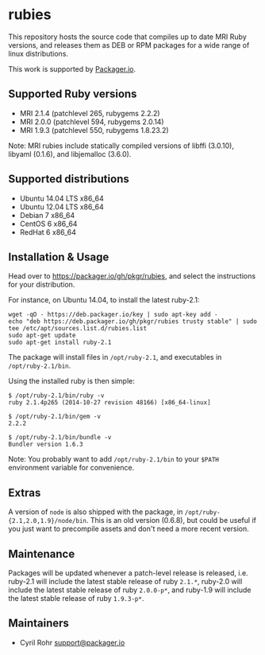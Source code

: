# rubies

This repository hosts the source code that compiles up to date MRI Ruby versions, and releases them as DEB or RPM packages for a wide range of linux distributions.

This work is supported by [Packager.io](https://packager.io).

## Supported Ruby versions

* MRI 2.1.4 (patchlevel 265, rubygems 2.2.2)
* MRI 2.0.0 (patchlevel 594, rubygems 2.0.14)
* MRI 1.9.3 (patchlevel 550, rubygems 1.8.23.2)

Note: MRI rubies include statically compiled versions of libffi (3.0.10), libyaml (0.1.6), and libjemalloc (3.6.0).

## Supported distributions

* Ubuntu 14.04 LTS x86_64
* Ubuntu 12.04 LTS x86_64
* Debian 7 x86_64
* CentOS 6 x86_64
* RedHat 6 x86_64

## Installation & Usage

Head over to <https://packager.io/gh/pkgr/rubies>, and select the instructions for your distribution.

For instance, on Ubuntu 14.04, to install the latest ruby-2.1:

    wget -qO - https://deb.packager.io/key | sudo apt-key add -
    echo "deb https://deb.packager.io/gh/pkgr/rubies trusty stable" | sudo tee /etc/apt/sources.list.d/rubies.list
    sudo apt-get update
    sudo apt-get install ruby-2.1

The package will install files in `/opt/ruby-2.1`, and executables in `/opt/ruby-2.1/bin`.

Using the installed ruby is then simple:

    $ /opt/ruby-2.1/bin/ruby -v
    ruby 2.1.4p265 (2014-10-27 revision 48166) [x86_64-linux]

    $ /opt/ruby-2.1/bin/gem -v
    2.2.2

    $ /opt/ruby-2.1/bin/bundle -v
    Bundler version 1.6.3

Note: You probably want to add `/opt/ruby-2.1/bin` to your `$PATH` environment variable for convenience.

## Extras

A version of `node` is also shipped with the package, in `/opt/ruby-{2.1,2.0,1.9}/node/bin`. This is an old version (0.6.8), but could be useful if you just want to precompile assets and don't need a more recent version.

## Maintenance

Packages will be updated whenever a patch-level release is released, i.e. ruby-2.1 will include the latest stable release of ruby `2.1.*`, ruby-2.0 will include the latest stable release of ruby `2.0.0-p*`, and ruby-1.9 will include the latest stable release of ruby `1.9.3-p*`.

## Maintainers

* Cyril Rohr <support@packager.io>
